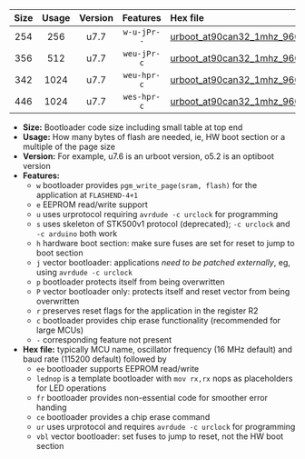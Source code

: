 |Size|Usage|Version|Features|Hex file|
|:-:|:-:|:-:|:-:|:--|
|254|256|u7.7|`w-u-jPr--`|[urboot_at90can32_1mhz_9600bps_lednop_ur_vbl.hex](https://raw.githubusercontent.com/stefanrueger/urboot.hex/main/mcus/at90can32/fcpu_1mhz/9600_bps/urboot_at90can32_1mhz_9600bps_lednop_ur_vbl.hex)|
|356|512|u7.7|`weu-jPr-c`|[urboot_at90can32_1mhz_9600bps_ee_lednop_fr_ce_ur_vbl.hex](https://raw.githubusercontent.com/stefanrueger/urboot.hex/main/mcus/at90can32/fcpu_1mhz/9600_bps/urboot_at90can32_1mhz_9600bps_ee_lednop_fr_ce_ur_vbl.hex)|
|342|1024|u7.7|`weu-hpr-c`|[urboot_at90can32_1mhz_9600bps_ee_lednop_fr_ce_ur.hex](https://raw.githubusercontent.com/stefanrueger/urboot.hex/main/mcus/at90can32/fcpu_1mhz/9600_bps/urboot_at90can32_1mhz_9600bps_ee_lednop_fr_ce_ur.hex)|
|446|1024|u7.7|`wes-hpr-c`|[urboot_at90can32_1mhz_9600bps_ee_lednop_fr_ce.hex](https://raw.githubusercontent.com/stefanrueger/urboot.hex/main/mcus/at90can32/fcpu_1mhz/9600_bps/urboot_at90can32_1mhz_9600bps_ee_lednop_fr_ce.hex)|

- **Size:** Bootloader code size including small table at top end
- **Usage:** How many bytes of flash are needed, ie, HW boot section or a multiple of the page size
- **Version:** For example, u7.6 is an urboot version, o5.2 is an optiboot version
- **Features:**
  + `w` bootloader provides `pgm_write_page(sram, flash)` for the application at `FLASHEND-4+1`
  + `e` EEPROM read/write support
  + `u` uses urprotocol requiring `avrdude -c urclock` for programming
  + `s` uses skeleton of STK500v1 protocol (deprecated); `-c urclock` and `-c arduino` both work
  + `h` hardware boot section: make sure fuses are set for reset to jump to boot section
  + `j` vector bootloader: applications *need to be patched externally*, eg, using `avrdude -c urclock`
  + `p` bootloader protects itself from being overwritten
  + `P` vector bootloader only: protects itself and reset vector from being overwritten
  + `r` preserves reset flags for the application in the register R2
  + `c` bootloader provides chip erase functionality (recommended for large MCUs)
  + `-` corresponding feature not present
- **Hex file:** typically MCU name, oscillator frequency (16 MHz default) and baud rate (115200 default) followed by
  + `ee` bootloader supports EEPROM read/write
  + `lednop` is a template bootloader with `mov rx,rx` nops as placeholders for LED operations
  + `fr` bootloader provides non-essential code for smoother error handing
  + `ce` bootloader provides a chip erase command
  + `ur` uses urprotocol and requires `avrdude -c urclock` for programming
  + `vbl` vector bootloader: set fuses to jump to reset, not the HW boot section
